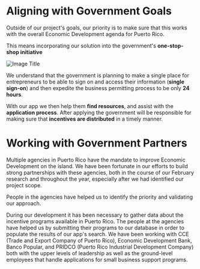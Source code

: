 # Aligning with Government Goals

Outside of our project's goals, our priority is to make sure that this works with the overall Economic Development agenda for Puerto Rico.

This means incorporating our solution into the government's **one-stop-shop initiative**

![Image Title](https://dl.dropboxusercontent.com/u/7894148/Chronicles/slides_One_Stop_Shoppe.png)


We understand that the government is planning to make a single place for entrepreneurs to be able to sign on and access their information (**single sign-on**) and then expedite the business permitting process to be only **24 hours**.

With our app we then help them **find resources**, and assist with the **application process**. After applying the government will be responsible for making sure that **incentives are distributed** in a timely manner.

# Working with Government Partners

Multiple agencies in Puerto Rico have the mandate to improve Economic Development on the island. We have been fortunate in our efforts to build strong partnerships with these agencies, both in the course of our February research and throughout the year, especially after we had identified our project scope.

People in the agencies have helped us to identify the priority and validating our approach.

During our development it has been necessary to gather data about the incentive programs available in Puerto Rico. The people at the agencies have helped us by submitting their programs to our database in order to populate the results of our app's search. We have been working with CCE (Trade and Export Company of Puerto Rico), Economic Development Bank, Banco Popular, and PRIDCO (Puerto Rico Industrial Development Company) both with the upper levels of leadership as well as the ground-level employees that handle applications for small business support programs.




